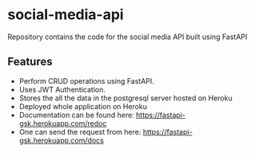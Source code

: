 # social-media-api
Repository contains the code for the social media API built using FastAPI

## Features
- Perform CRUD operations using FastAPI.
- Uses JWT Authentication.
- Stores the all the data in the postgresql server hosted on Heroku
- Deployed whole application on Heroku
- Documentation can be found here: https://fastapi-gsk.herokuapp.com/redoc
- One can send the request from here: https://fastapi-gsk.herokuapp.com/docs 


